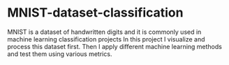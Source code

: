 # MNIST-dataset-classification
MNIST is a dataset of handwritten digits and it is commonly used in machine learning classification projects
In this project I visualize and process this dataset first.
Then I apply different machine learning methods and test them using various metrics.
